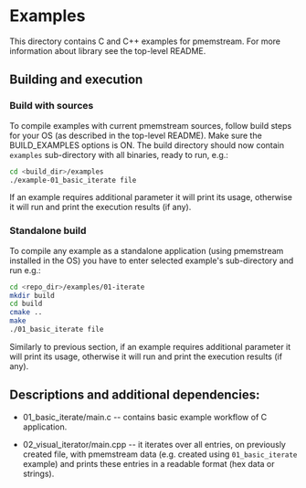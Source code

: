 # Examples

This directory contains C and C++ examples for pmemstream.
For more information about library see the top-level README.

## Building and execution

### Build with sources
To compile examples with current pmemstream sources, follow build steps for your OS
(as described in the top-level README). Make sure the BUILD_EXAMPLES options is ON.
The build directory should now contain `examples` sub-directory with all binaries,
ready to run, e.g.:

```sh
cd <build_dir>/examples
./example-01_basic_iterate file
```

If an example requires additional parameter it will print its usage,
otherwise it will run and print the execution results (if any).

### Standalone build
To compile any example as a standalone application (using pmemstream installed in the OS)
you have to enter selected example's sub-directory and run e.g.:

```sh
cd <repo_dir>/examples/01-iterate
mkdir build
cd build
cmake ..
make
./01_basic_iterate file
```

Similarly to previous section, if an example requires additional parameter
it will print its usage, otherwise it will run and print the execution results (if any).

## Descriptions and additional dependencies:

* 01_basic_iterate/main.c -- contains basic example workflow of C application.

* 02_visual_iterator/main.cpp -- it iterates over all entries, on previously
	created file, with pmemstream data (e.g. created using `01_basic_iterate` example)
	and prints these entries in a readable format (hex data or strings).
